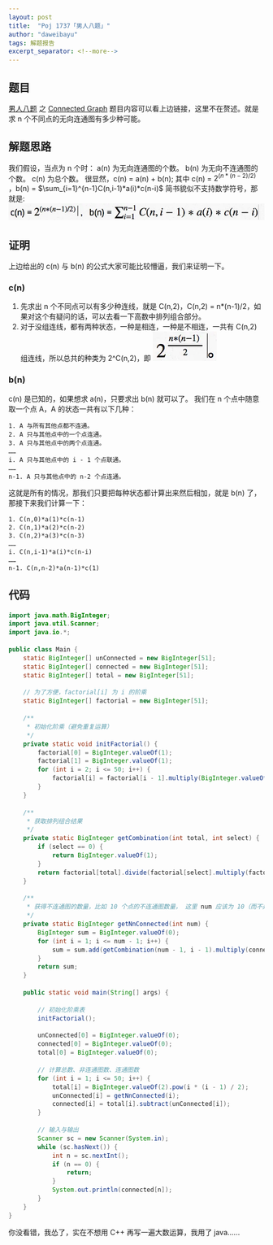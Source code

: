 ```yaml
---
layout: post
title:  "Poj 1737「男人八题」"
author: "daweibayu"
tags: 解题报告
excerpt_separator: <!--more-->
---
```


<!--more-->

## 题目
[男人八题](http://poj.org/showcontest?contest_id=1077) 之 [Connected Graph](http://poj.org/problem?id=1737)
题目内容可以看上边链接，这里不在赘述。就是求 n 个不同点的无向连通图有多少种可能。

## 解题思路
我们假设，当点为 n 个时：
a(n) 为无向连通图的个数。
b(n) 为无向不连通图的个数。
c(n) 为总个数。
很显然，c(n) = a(n) + b(n);
其中 c(n) = $2^{(n*(n-2)/2)}$ ，b(n) = $\sum_{i=1}^{n-1}C(n,i-1)*a(i)*c(n-i)$
简书貌似不支持数学符号，那就是:
![公式](/assets/images/a996f053af960eed.webp)

## 证明
上边给出的 c(n) 与 b(n) 的公式大家可能比较懵逼，我们来证明一下。

### c(n)
1. 先求出 n 个不同点可以有多少种连线，就是 C(n,2)，C(n,2) = n*(n-1)/2，如果对这个有疑问的话，可以去看一下高数中排列组合部分。
2. 对于没组连线，都有两种状态，一种是相连，一种是不相连，一共有 C(n,2) 组连线，所以总共的种类为 2^C(n,2)，即 ![公式](/assets/images/84d6a86d47761269.webp)

### b(n)
c(n) 是已知的，如果想求 a(n)，只要求出 b(n) 就可以了。
我们在 n 个点中随意取一个点 A，A 的状态一共有以下几种：
```
1. A 与所有其他点都不连通。
2. A 只与其他点中的一个点连通。
3. A 只与其他点中的两个点连通。
……
i. A 只与其他点中的 i - 1 个点联通。
……
n-1. A 只与其他点中的 n-2 个点连通。
```
这就是所有的情况，那我们只要把每种状态都计算出来然后相加，就是 b(n) 了，那接下来我们计算一下：
```
1. C(n,0)*a(1)*c(n-1)
2. C(n,1)*a(2)*c(n-2)
3. C(n,2)*a(3)*c(n-3)
……
i. C(n,i-1)*a(i)*c(n-i)
……
n-1. C(n,n-2)*a(n-1)*c(1)
```

## 代码
```java
import java.math.BigInteger;
import java.util.Scanner;
import java.io.*;

public class Main {
	static BigInteger[] unConnected = new BigInteger[51];
	static BigInteger[] connected = new BigInteger[51];
	static BigInteger[] total = new BigInteger[51];

	// 为了方便，factorial[i] 为 i 的阶乘
	static BigInteger[] factorial = new BigInteger[51];

	/**
	 * 初始化阶乘（避免重复运算）
	 */
	private static void initFactorial() {
		factorial[0] = BigInteger.valueOf(1);
		factorial[1] = BigInteger.valueOf(1);
		for (int i = 2; i <= 50; i++) {
			factorial[i] = factorial[i - 1].multiply(BigInteger.valueOf(i));
		}
	}

	/**
	 * 获取排列组合结果
	 */
	private static BigInteger getCombination(int total, int select) {
		if (select == 0) {
			return BigInteger.valueOf(1);
		}
		return factorial[total].divide(factorial[select].multiply(factorial[total - select]));
	}

	/**
	 * 获得不连通图的数量，比如 10 个点的不连通图数量， 这里 num 应该为 10（而不是 9）
	 */
	private static BigInteger getNnConnected(int num) {
		BigInteger sum = BigInteger.valueOf(0);
		for (int i = 1; i <= num - 1; i++) {
			sum = sum.add(getCombination(num - 1, i - 1).multiply(connected[i]).multiply(total[num - i]));
		}
		return sum;
	}

	public static void main(String[] args) {

		// 初始化阶乘表
		initFactorial();

		unConnected[0] = BigInteger.valueOf(0);
		connected[0] = BigInteger.valueOf(0);
		total[0] = BigInteger.valueOf(0);

		// 计算总数、非连通图数、连通图数
		for (int i = 1; i <= 50; i++) {
			total[i] = BigInteger.valueOf(2).pow(i * (i - 1) / 2);
			unConnected[i] = getNnConnected(i);
			connected[i] = total[i].subtract(unConnected[i]);
		}

		// 输入与输出
		Scanner sc = new Scanner(System.in);
		while (sc.hasNext()) {
			int n = sc.nextInt();
			if (n == 0) {
				return;
			}
			System.out.println(connected[n]);
		}
	}
}
```

你没看错，我怂了，实在不想用 C++ 再写一遍大数运算，我用了 java......
